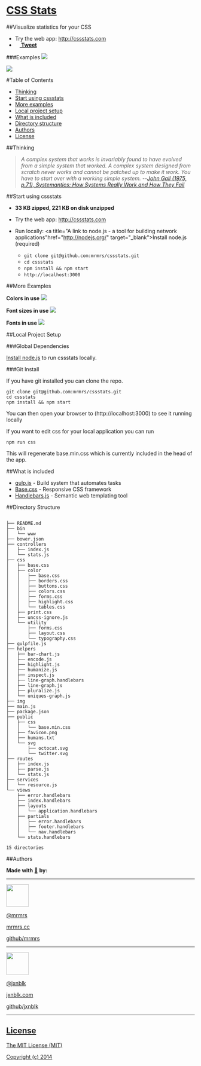<a title="Visualize statistics for your CSS" href="http://cssstats.com" target="_blank">CSS Stats</a>
===========================================

##Visualize statistics for your CSS

* Try the web app: <a target="_blank" href="http://cssstats.com" title="Try cssstats to generate visualizations for any website's CSS stats" target="_blank">http://cssstats.com</a> 
* <a title="Share cssstats with others" href="https://twitter.com/intent/tweet?text=Visualize statistics for your css:&amp;url=http://cssstats.com" target="_blank"><img height="12px" src="http://upload.wikimedia.org/wikipedia/en/9/9f/Twitter_bird_logo_2012.svg"/> **Tweet**  </a> 

###Examples
<img src="img/kickstarter.png" />

<img src="img/kickstarter-specificity.png" />

#Table of Contents
* [Thinking](#thinking)
* [Start using cssstats](#start-using-cssstats)
* [More examples](#more-examples)
* [Local project setup](#local-project-setup)
* [What is included](#what-is-included)
* [Directory structure](#directory-structure)
* [Authors](#authors)
* [License](#license)


##Thinking

>_A complex system that works is invariably found to have evolved from a simple system that worked. A complex system designed from scratch never works and cannot be patched up to make it work. You have to start over with a working simple system._
--<cite><a href="http://en.wikipedia.org/wiki/John_Gall_%28author%29" target="_blank" title="">John Gall (1975, p.71), Systemantics: How Systems Really Work and How They Fail</a></cite>

##Start using cssstats

* **33 KB zipped, 221 KB on disk unzipped**
* Try the web app: <a title="Use cssstats now to visualize statistics for your CSS" target="_blank" href="http://cssstats.com" target="_blank">http://cssstats.com</a> 

* Run locally: <a title="A link to node.js - a tool for building network applications"href="http://nodejs.org/" target="_blank">Install node.js</a> (required)
    * ```git clone git@github.com:mrmrs/cssstats.git```
    * ```cd cssstats``` 
    * ```npm install && npm start ```
    * ```http://localhost:3000```

##More Examples

**Colors in use**
<img src="img/kickstarter-colors.png" />

**Font sizes in use**
<img src="img/kickstarter-font-sizes.png" />

**Fonts in use**
<img src="img/kickstarter-fonts.png" />

##Local Project Setup

###Global Dependencies

<a href="http://www.nodejs.org" title="Link to node.js install" target="_blank">Install node.js</a> to run cssstats locally. 

###Git Install

If you have git installed you can clone the repo.

```
git clone git@github.com:mrmrs/cssstats.git
cd cssstats
npm install && npm start
```
You can then open your browser to (http://localhost:3000) to see it running locally

If you want to edit css for your local application you can run
```
npm run css
```
This will regenerate base.min.css which is currently included in the head of the app.

##What is included

* <a href="https://github.com/gulpjs/gulp/" target="_blank" title="Automate build system tasks with gulp.js">gulp.js</a> - Build system that automates tasks
* <a href="https://github.com/matthewhartman/base/" target="_blank" title="A CSS framework for responsive sites">Base.css</a> - Responsive CSS framework
* <a href="https://github.com/wycats/handlebars.js/" target="_blank" title="Semanticlly build web templates">Handlebars.js</a> - Semantic web templating tool

##Directory Structure

```

├── README.md
├── bin
│   └── www
├── bower.json
├── controllers
│   ├── index.js
│   └── stats.js
├── css
│   ├── base.css
│   ├── color
│   │   ├── base.css
│   │   ├── borders.css
│   │   ├── buttons.css
│   │   ├── colors.css
│   │   ├── forms.css
│   │   ├── highlight.css
│   │   └── tables.css
│   ├── print.css
│   ├── uncss-ignore.js
│   └── utility
│       ├── forms.css
│       ├── layout.css
│       └── typography.css
├── gulpfile.js
├── helpers
│   ├── bar-chart.js
│   ├── encode.js
│   ├── highlight.js
│   ├── humanize.js
│   ├── inspect.js
│   ├── line-graph.handlebars
│   ├── line-graph.js
│   ├── pluralize.js
│   └── uniques-graph.js
├── img
├── main.js
├── package.json
├── public
│   ├── css
│   │   └── base.min.css
│   ├── favicon.png
│   ├── humans.txt
│   └── svg
│       ├── octocat.svg
│       └── twitter.svg
├── routes
│   ├── index.js
│   ├── parse.js
│   └── stats.js
├── services
│   └── resource.js
└── views
    ├── error.handlebars
    ├── index.handlebars
    ├── layouts
    │   └── application.handlebars
    ├── partials
    │   ├── error.handlebars
    │   ├── footer.handlebars
    │   └── nav.handlebars
    └── stats.handlebars

15 directories

```

##Authors

**Made with** <a title="Authors of cssstats - mrsjxn" href="http://mrsjxn.com/" target="_blank">:blue_heart:</a> **by:**

* * *
<a title="cssstats author icon - mrmrs" href="https://soundcloud.com/mr_mrs" target="_blank"><img src="https://avatars1.githubusercontent.com/u/1748143?v=3&s=460" height="60px" /></a>  

<a href="https://twitter.com/mrmrs_" target="_blank" title="cssstats author Twitter - mrmrs">@mrmrs</a>

<a href="http://www.mrmrs.cc/" target="_blank" title="cssstats author portfolio - mrmrs">mrmrs.cc</a>

<a href="http://www.github.com/mrmrs" target="_blank" title="cssstats author github - mrmrs">github/mrmrs</a>

* * *
<a title="cssstats author icon - jxnblk" href="https://soundcloud.com/jxnblk" target="_blank"><img src="https://avatars1.githubusercontent.com/u/3451712?v=3&s=460" height="60px" /></a>

<a href="https://twitter.com/jxnblk" target="_blank" title="cssstats author Twitter - jxnblk">@jxnblk</a>

<a target="_blank" href="http://www.jxnblk.com" title="cssstats author portfolio - jxnblk">jxnblk.com</a>

<a target="_blank" href="http://www.github.com/jxnblk" title="cssstats author github - jxnblk">github/jxnblk</a>

* * *

<a target="_blank" href="http://opensource.org/licenses/MIT" title="MIT License - Open Source"><h2>License</h2></a>

<a target="_blank" href="http://opensource.org/licenses/MIT" title="MIT License - Open Source">The MIT License (MIT)</a>

<a target="_blank" href="http://opensource.org/licenses/MIT" title="MIT License - Open Source">Copyright (c) 2014</a>


